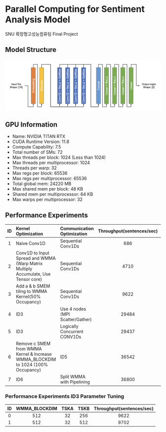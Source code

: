 # Parallel Computing for Sentiment Analysis Model
SNU 확장형고성능컴퓨팅 Final Project

## Model Structure
![result](./sentiment_analysis_model_structure.png)

## GPU Information
- Name: NVIDIA TITAN RTX   
- CUDA Runtime Version: 11.8
- Compute Capability: 7.5
- Total number of SMs: 72   
- Max threads per block: 1024 (Less than 1024)   
- Max threads per multiprocessor: 1024
- Threads per warp: 32
- Max regs per block: 65536
- Max regs per multiprocessor: 65536
- Total global mem: 24220 MB
- Max shared mem per block: 48 KB
- Shared mem per multiprocessor: 64 KB
- Max warps per multiprocessor: 32

## Performance Experiments
|ID|Kernel Optimization|Communication Optimization|Throughput(sentences/sec)|Commit Number|
|:-:|:-|:-|:-:|:-:|
|1|Naive Conv1D|Sequential Conv1Ds|686|43562e5|
|2|Conv1D to Input Spread and WMMA (Warp Matrix Multiply Accumulate, Use Tensor core)|Sequential Conv1Ds|4710|9635014|
|3|Add a & b SMEM tiling to WMMA Kernel(50% Occupancy)|Sequential Conv1Ds|9622|07acaef|
|4|ID3|Use 4 nodes (MPI Scatter/Gather)|29484|afd88a5|
|5|ID3|Logically Concurrent CONV1Ds|29437|67da912|
|6|Remove c SMEM from WMMA Kernel & Increase WMMA_BLOCKDIM to 1024 (100% Occupancy)|ID5|36542|583ccbe|
|7|ID6|Split WMMA with Pipelining|36800|| 

### Performance Experiments ID3 Parameter Tuning
|ID|WMMA_BLOCKDIM|TSKA|TSKB|Throughput(sentences/sec)|
|:-:|:-:|:-:|:-:|:-:|
|0|512|32|256|9622|
|1|512|32|512|9702|